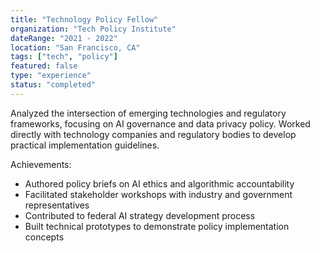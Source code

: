 ```yaml
---
title: "Technology Policy Fellow"
organization: "Tech Policy Institute"
dateRange: "2021 - 2022"
location: "San Francisco, CA"
tags: ["tech", "policy"]
featured: false
type: "experience"
status: "completed"
---
```


Analyzed the intersection of emerging technologies and regulatory frameworks, focusing on AI governance and data privacy policy. Worked directly with technology companies and regulatory bodies to develop practical implementation guidelines.

Achievements:
- Authored policy briefs on AI ethics and algorithmic accountability
- Facilitated stakeholder workshops with industry and government representatives
- Contributed to federal AI strategy development process
- Built technical prototypes to demonstrate policy implementation concepts